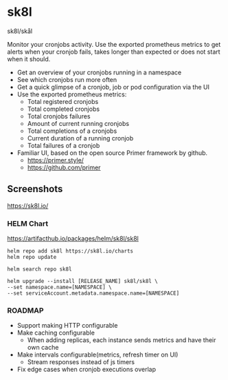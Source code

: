 # sk8l

sk8l/skål

Monitor your cronjobs activity. Use the exported prometheus metrics to get alerts when your cronjob fails, takes longer than expected or does not start when it should.

- Get an overview of your cronjobs running in a namespace
- See which cronjobs run more often
- Get a quick glimpse of a cronjob, job or pod configuration via the UI
- Use the exported prometheus metrics:
  - Total registered cronjobs
  - Total completed cronjobs
  - Total cronjobs failures
  - Amount of current running cronjobs
  - Total completions of a cronjobs
  - Current duration of a running cronjob
  - Total failures of a cronjob
- Familiar UI, based on the open source Primer framework by github.
  - https://primer.style/
  - https://github.com/primer

## Screenshots

https://sk8l.io/

### HELM Chart

https://artifacthub.io/packages/helm/sk8l/sk8l

```
helm repo add sk8l https://sk8l.io/charts
helm repo update

helm search repo sk8l

helm upgrade --install [RELEASE_NAME] sk8l/sk8l \
--set namespace.name=[NAMESPACE] \
--set serviceAccount.metadata.namespace.name=[NAMESPACE]
```

### ROADMAP

- Support making HTTP configurable
- Make caching configurable
  - When adding replicas, each instance sends metrics and have their own cache
- Make intervals configurable(metrics, refresh timer on UI)
  - Stream responses instead of js timers
- Fix edge cases when cronjob executions overlap
